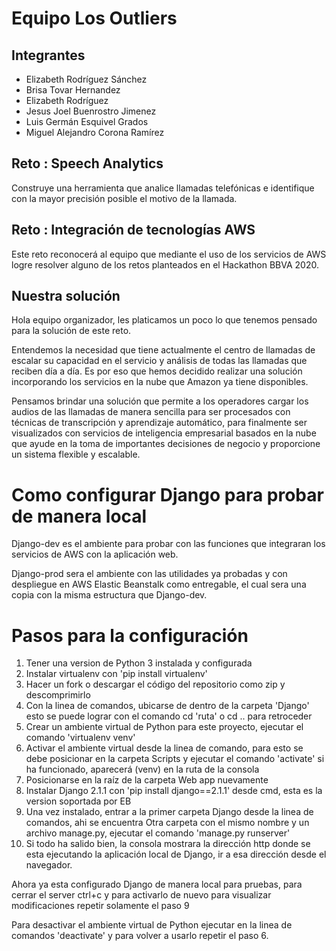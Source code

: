 # Equipo Los Outliers

## Integrantes

* Elizabeth Rodríguez Sánchez
* Brisa Tovar Hernandez
* Elizabeth Rodríguez
* Jesus Joel Buenrostro Jimenez
* Luis Germán Esquivel Grados
* Miguel Alejandro Corona Ramírez

## Reto : Speech Analytics

Construye una herramienta que analice llamadas telefónicas e identifique con la mayor precisión posible el motivo de la llamada.

## Reto : Integración de tecnologías AWS

Este reto reconocerá al equipo que mediante el uso de los servicios de AWS logre resolver alguno de los retos planteados en el Hackathon BBVA 2020.

## Nuestra solución

Hola equipo organizador, les platicamos un poco lo que tenemos pensado para la solución de este reto.

Entendemos la necesidad que tiene actualmente el centro de llamadas de escalar su capacidad en el servicio y análisis de todas las llamadas que reciben día a día. Es por eso que hemos decidido realizar una solución incorporando los servicios en la nube que Amazon ya tiene disponibles.

Pensamos brindar una solución que permite a los operadores cargar los audios de las llamadas de manera sencilla para ser procesados con técnicas de transcripción y aprendizaje automático, para finalmente ser visualizados con servicios de inteligencia empresarial basados en la nube que ayude en la toma de importantes decisiones de negocio y proporcione un sistema flexible y escalable.


# Como configurar Django para probar de manera local

Django-dev es el ambiente para probar con las funciones que integraran los servicios de AWS con la aplicación web.

Django-prod sera el ambiente con las utilidades ya probadas y con despliegue en AWS Elastic Beanstalk como entregable, el cual sera una copia con la misma estructura que Django-dev.

# Pasos para la configuración

1. Tener una version de Python 3 instalada y configurada
2. Instalar virtualenv con 'pip install virtualenv'
3. Hacer un fork o descargar el código del repositorio como zip y descomprimirlo
4. Con la linea de comandos, ubicarse de dentro de la carpeta 'Django' esto se puede lograr con el comando cd 'ruta' o cd .. para retroceder
5. Crear un ambiente virtual de Python para este proyecto, ejecutar el comando 'virtualenv venv'
6. Activar el ambiente virtual desde la linea de comando, para esto se debe posicionar en la carpeta Scripts y ejecutar el comando 'activate' si ha funcionado, aparecerá (venv) en la ruta de la consola
7. Posicionarse en la raíz de la carpeta Web app nuevamente
8. Instalar Django 2.1.1 con 'pip install django==2.1.1' desde cmd, esta es la version soportada por EB
9. Una vez instalado, entrar a la primer carpeta Django desde la linea de comandos, ahi se encuentra Otra carpeta con el mismo nombre y un archivo manage.py, ejecutar el comando 'manage.py runserver'
10. Si todo ha salido bien, la consola mostrara la dirección http donde se esta ejecutando la aplicación local de Django, ir a esa dirección desde el navegador.

Ahora ya esta configurado Django de manera local para pruebas, para cerrar el server ctrl+c y para activarlo de nuevo para visualizar modificaciones repetir solamente el paso 9

Para desactivar el ambiente virtual de Python ejecutar en la linea de comandos 'deactivate' y para volver a usarlo repetir el paso 6.
